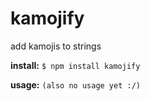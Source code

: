 # kamojify
add kamojis to strings

**install:**
```$ npm install kamojify```

**usage:**
`(also no usage yet :/)`
